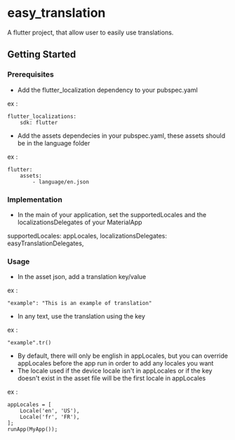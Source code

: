 # easy_translation

A flutter project, that allow user to easily use translations.

## Getting Started

### Prerequisites

- Add the flutter_localization dependency to your pubspec.yaml

ex :
```
flutter_localizations:
    sdk: flutter
```

- Add the assets dependecies in your pubspec.yaml, these assets should be in the language folder

ex :
```
flutter:
    assets:
        - language/en.json
```

### Implementation

- In the main of your application, set the supportedLocales and the localizationsDelegates of your MaterialApp

supportedLocales: appLocales,
localizationsDelegates: easyTranslationDelegates,

### Usage

- In the asset json, add a translation key/value

ex :
```
"example": "This is an example of translation"
```

- In any text, use the translation using the key

ex :
```
"example".tr()
```

- By default, there will only be english in appLocales, but you can override appLocales before the app run in order to add any locales you want
- The locale used if the device locale isn't in appLocales or if the key doesn't exist in the asset file will be the first locale in appLocales

ex :
```
appLocales = [
    Locale('en', 'US'),
    Locale('fr', 'FR'),
];
runApp(MyApp());
```